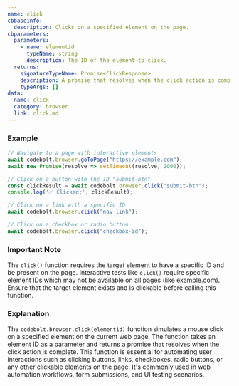 ```yaml
---
name: click
cbbaseinfo:
  description: Clicks on a specified element on the page.
cbparameters:
  parameters:
    - name: elementid
      typeName: string
      description: The ID of the element to click.
  returns:
    signatureTypeName: Promise<ClickResponse>
    description: A promise that resolves when the click action is complete.
    typeArgs: []
data:
  name: click
  category: browser
  link: click.md
---
```

<CBBaseInfo/> 
 <CBParameters/>

### Example

```js
// Navigate to a page with interactive elements
await codebolt.browser.goToPage("https://example.com");
await new Promise(resolve => setTimeout(resolve, 2000));

// Click on a button with the ID "submit-btn"
const clickResult = await codebolt.browser.click("submit-btn");
console.log('✅ Clicked:', clickResult);

// Click on a link with a specific ID
await codebolt.browser.click("nav-link");

// Click on a checkbox or radio button
await codebolt.browser.click("checkbox-id");
```

### Important Note

The `click()` function requires the target element to have a specific ID and be present on the page. Interactive tests like `click()` require specific element IDs which may not be available on all pages (like example.com). Ensure that the target element exists and is clickable before calling this function.

### Explanation 

The `codebolt.browser.click(elementid)` function simulates a mouse click on a specified element on the current web page. The function takes an element ID as a parameter and returns a promise that resolves when the click action is complete. This function is essential for automating user interactions such as clicking buttons, links, checkboxes, radio buttons, or any other clickable elements on the page. It's commonly used in web automation workflows, form submissions, and UI testing scenarios.

